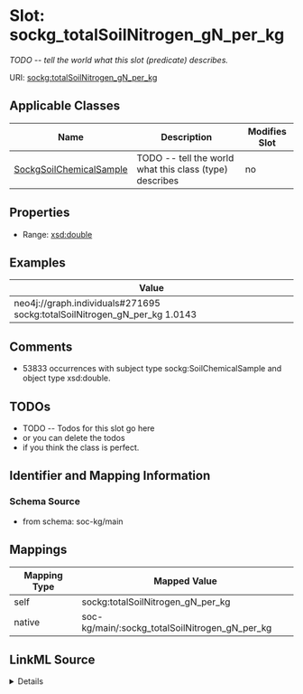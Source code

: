 

# Slot: sockg_totalSoilNitrogen_gN_per_kg


_TODO -- tell the world what this slot (predicate) describes._





URI: [sockg:totalSoilNitrogen_gN_per_kg](http://www.semanticweb.org/sockg/ontologies/2024/0/soil-carbon-ontology/totalSoilNitrogen_gN_per_kg)



<!-- no inheritance hierarchy -->





## Applicable Classes

| Name | Description | Modifies Slot |
| --- | --- | --- |
| [SockgSoilChemicalSample](../classes/SockgSoilChemicalSample.md) | TODO -- tell the world what this class (type) describes |  no  |







## Properties

* Range: [xsd:double](http://www.w3.org/2001/XMLSchema#double)






## Examples

| Value |
| --- |
| neo4j://graph.individuals#271695 sockg:totalSoilNitrogen_gN_per_kg 1.0143 |

## Comments

* 53833 occurrences with subject type sockg:SoilChemicalSample and object type xsd:double.

## TODOs

* TODO -- Todos for this slot go here
* or you can delete the todos
* if you think the class is perfect.

## Identifier and Mapping Information







### Schema Source


* from schema: soc-kg/main




## Mappings

| Mapping Type | Mapped Value |
| ---  | ---  |
| self | sockg:totalSoilNitrogen_gN_per_kg |
| native | soc-kg/main/:sockg_totalSoilNitrogen_gN_per_kg |




## LinkML Source

<details>
```yaml
name: sockg_totalSoilNitrogen_gN_per_kg
description: TODO -- tell the world what this slot (predicate) describes.
todos:
- TODO -- Todos for this slot go here
- or you can delete the todos
- if you think the class is perfect.
comments:
- 53833 occurrences with subject type sockg:SoilChemicalSample and object type xsd:double.
examples:
- value: neo4j://graph.individuals#271695 sockg:totalSoilNitrogen_gN_per_kg 1.0143
from_schema: soc-kg/main
rank: 1000
slot_uri: sockg:totalSoilNitrogen_gN_per_kg
alias: sockg_totalSoilNitrogen_gN_per_kg
domain_of:
- sockg_SoilChemicalSample
range: double

```
</details>